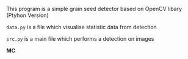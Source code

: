 This program is a simple grain seed detector based on OpenCV libary (Ptyhon Version)

`data.py` is a file which visualise statistic data from detection

`src.py` is a main file which performs a detection on images


__MC__
 

